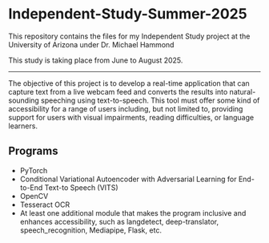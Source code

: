 # Independent-Study-Summer-2025
This repository contains the files for my Independent Study project at the University of Arizona under Dr. Michael Hammond

This study is taking place from June to August 2025.

---
The objective of this project is to develop a real-time application that can capture text from a live webcam feed and converts the results into natural-sounding speeching using text-to-speech. This tool must offer some kind of accessibility for a range of users including, but not limited to, providing support for users with visual impairments, reading difficulties, or language learners.

 ## Programs
- PyTorch
- Conditional Variational Autoencoder with Adversarial Learning for End-to-End Text-to
Speech (VITS)
- OpenCV
- Tesseract OCR
- At least one additional module that makes the program inclusive and enhances accessibility, such as
 langdetect, deep-translator, speech_recognition, Mediapipe, Flask, etc.
